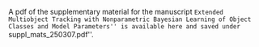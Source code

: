 A pdf of the supplementary material for the manuscript ``Extended Multiobject Tracking with Nonparametric Bayesian Learning of Object Classes and Model Parameters'' is available here and saved under ``suppl_mats_250307.pdf''.
